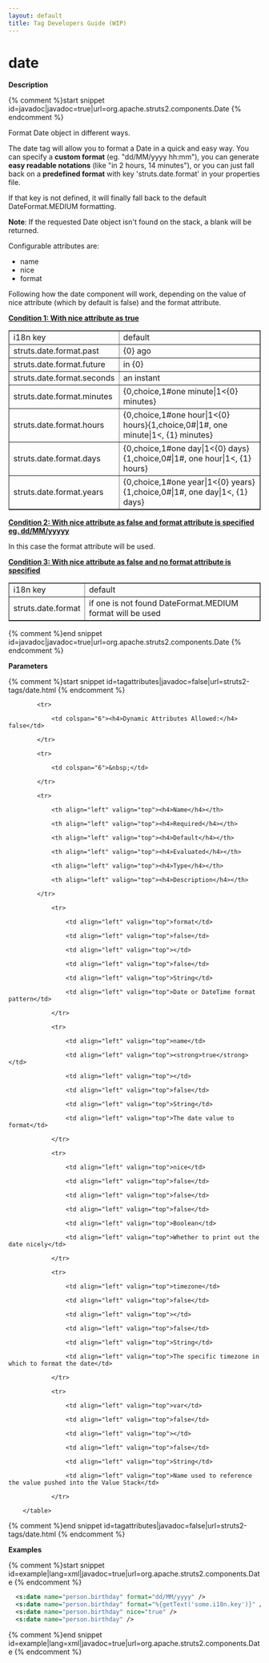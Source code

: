 ```yaml
---
layout: default
title: Tag Developers Guide (WIP)
---
```


# date

__Description__



{% comment %}start snippet id=javadoc|javadoc=true|url=org.apache.struts2.components.Date {% endcomment %}
<p>
 Format Date object in different ways.
 <p>
 The date tag will allow you to format a Date in a quick and easy way.
 You can specify a <b>custom format</b> (eg. "dd/MM/yyyy hh:mm"), you can generate
 <b>easy readable notations</b> (like "in 2 hours, 14 minutes"), or you can just fall back
 on a <b>predefined format</b> with key 'struts.date.format' in your properties file.
 </p>

 <p>
 If that key is not defined, it will finally fall back to the default DateFormat.MEDIUM
 formatting.
 </p>

 <p>
 <b>Note</b>: If the requested Date object isn't found on the stack, a blank will be returned.
 </p>

 <p>
 Configurable attributes are:
 </p>

 <ul>
    <li>name</li>
    <li>nice</li>
    <li>format</li>
 </ul>

 <p>
 Following how the date component will work, depending on the value of nice attribute
 (which by default is false) and the format attribute.
 </p>

 <p>
 <b><u>Condition 1: With nice attribute as true</u></b>
 </p>
 <table border="1" summary="">
   <tr>
      <td>i18n key</td>
      <td>default</td>
   </tr>
   <tr>
      <td>struts.date.format.past</td>
      <td>{0} ago</td>
   </tr>
   <tr>
      <td>struts.date.format.future</td>
      <td>in {0}</td>
   </tr>
   <tr>
      <td>struts.date.format.seconds</td>
      <td>an instant</td>
   </tr>
   <tr>
      <td>struts.date.format.minutes</td>
      <td>{0,choice,1#one minute|1<{0} minutes}</td>
   </tr>
   <tr>
      <td>struts.date.format.hours</td>
      <td>{0,choice,1#one hour|1<{0} hours}{1,choice,0#|1#, one minute|1<, {1} minutes}</td>
   </tr>
   <tr>
      <td>struts.date.format.days</td>
      <td>{0,choice,1#one day|1<{0} days}{1,choice,0#|1#, one hour|1<, {1} hours}</td>
   </tr>
   <tr>
      <td>struts.date.format.years</td>
      <td>{0,choice,1#one year|1<{0} years}{1,choice,0#|1#, one day|1<, {1} days}</td>
   </tr>
 </table>

 <p>
 <b><u>Condition 2: With nice attribute as false and format attribute is specified eg. dd/MM/yyyyy </u></b>
 </p>

 <p>In this case the format attribute will be used.</p>

 <p>
 <b><u>Condition 3: With nice attribute as false and no format attribute is specified </u></b>
 </p>
 <table border="1" summary="">
    <tr>
      <td>i18n key</td>
      <td>default</td>
   </tr>
   <tr>
      <td>struts.date.format</td>
      <td>if one is not found DateFormat.MEDIUM format will be used</td>
   </tr>
 </table>


</p>
{% comment %}end snippet id=javadoc|javadoc=true|url=org.apache.struts2.components.Date {% endcomment %}

__Parameters__



{% comment %}start snippet id=tagattributes|javadoc=false|url=struts2-tags/date.html {% endcomment %}
<p>		<table width="100%">

			<tr>

				<td colspan="6"><h4>Dynamic Attributes Allowed:</h4> false</td>

			</tr>

			<tr>

				<td colspan="6">&nbsp;</td>

			</tr>

			<tr>

				<th align="left" valign="top"><h4>Name</h4></th>

				<th align="left" valign="top"><h4>Required</h4></th>

				<th align="left" valign="top"><h4>Default</h4></th>

				<th align="left" valign="top"><h4>Evaluated</h4></th>

				<th align="left" valign="top"><h4>Type</h4></th>

				<th align="left" valign="top"><h4>Description</h4></th>

			</tr>

				<tr>

					<td align="left" valign="top">format</td>

					<td align="left" valign="top">false</td>

					<td align="left" valign="top"></td>

					<td align="left" valign="top">false</td>

					<td align="left" valign="top">String</td>

					<td align="left" valign="top">Date or DateTime format pattern</td>

				</tr>

				<tr>

					<td align="left" valign="top">name</td>

					<td align="left" valign="top"><strong>true</strong></td>

					<td align="left" valign="top"></td>

					<td align="left" valign="top">false</td>

					<td align="left" valign="top">String</td>

					<td align="left" valign="top">The date value to format</td>

				</tr>

				<tr>

					<td align="left" valign="top">nice</td>

					<td align="left" valign="top">false</td>

					<td align="left" valign="top">false</td>

					<td align="left" valign="top">false</td>

					<td align="left" valign="top">Boolean</td>

					<td align="left" valign="top">Whether to print out the date nicely</td>

				</tr>

				<tr>

					<td align="left" valign="top">timezone</td>

					<td align="left" valign="top">false</td>

					<td align="left" valign="top"></td>

					<td align="left" valign="top">false</td>

					<td align="left" valign="top">String</td>

					<td align="left" valign="top">The specific timezone in which to format the date</td>

				</tr>

				<tr>

					<td align="left" valign="top">var</td>

					<td align="left" valign="top">false</td>

					<td align="left" valign="top"></td>

					<td align="left" valign="top">false</td>

					<td align="left" valign="top">String</td>

					<td align="left" valign="top">Name used to reference the value pushed into the Value Stack</td>

				</tr>

		</table>

</p>
{% comment %}end snippet id=tagattributes|javadoc=false|url=struts2-tags/date.html {% endcomment %}

__Examples__



{% comment %}start snippet id=example|lang=xml|javadoc=true|url=org.apache.struts2.components.Date {% endcomment %}

```xml
  <s:date name="person.birthday" format="dd/MM/yyyy" />
  <s:date name="person.birthday" format="%{getText('some.i18n.key')}" />
  <s:date name="person.birthday" nice="true" />
  <s:date name="person.birthday" />

```

{% comment %}end snippet id=example|lang=xml|javadoc=true|url=org.apache.struts2.components.Date {% endcomment %}
